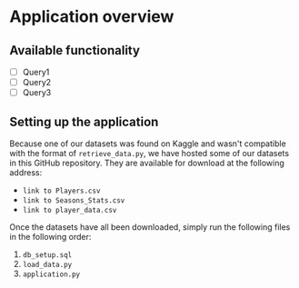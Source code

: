 # Application overview

## Available functionality
- [ ] Query1
- [ ] Query2
- [ ] Query3

## Setting up the application

Because one of our datasets was found on Kaggle and wasn't compatible with the format of `retrieve_data.py`, we have hosted some of our datasets in this GitHub repository. They are available for download at the following address:
- `link to Players.csv`
- `link to Seasons_Stats.csv`
- `link to player_data.csv`

Once the datasets have all been downloaded, simply run the following files in the following order:
1. `db_setup.sql`
2. `load_data.py`
3. `application.py`